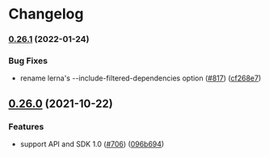# Changelog

### [0.26.1](https://www.github.com/open-telemetry/opentelemetry-js-contrib/compare/resource-detector-github-v0.26.0...resource-detector-github-v0.26.1) (2022-01-24)


### Bug Fixes

* rename lerna's --include-filtered-dependencies option ([#817](https://www.github.com/open-telemetry/opentelemetry-js-contrib/issues/817)) ([cf268e7](https://www.github.com/open-telemetry/opentelemetry-js-contrib/commit/cf268e7a92b7800ad6dbec9ca77466f9ee03ee1a))

## [0.26.0](https://www.github.com/open-telemetry/opentelemetry-js-contrib/compare/resource-detector-github-v0.25.0...resource-detector-github-v0.26.0) (2021-10-22)


### Features

* support API and SDK 1.0 ([#706](https://www.github.com/open-telemetry/opentelemetry-js-contrib/issues/706)) ([096b694](https://www.github.com/open-telemetry/opentelemetry-js-contrib/commit/096b694bbc3079f0ab4ee0462869b10eb8185202))

